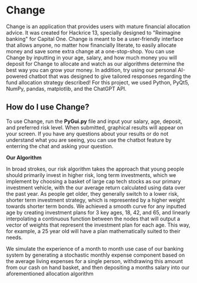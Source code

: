 <h1>Change</h1>

Change is an application that provides users with mature financial allocation advice. It was created for Hackrice 13, specially designed to "Reimagine banking" for Capital One. Change is meant to be a user-friendly interface that allows anyone, no matter how financially literate, to easily allocate money and save some extra change at a one-stop-shop. You can use Change by inputting in your age, salary, and how much money you will deposit for Change to allocate and watch as our algorithms determine the best way you can grow your money. In addition, try using our personal AI-powered chatbot that was designed to give tailored responses regarding the fund allocation strategy described! For this project, we used Python, PyQt5, NumPy, pandas, matplotlib, and the ChatGPT API.

<h2> How do I use Change? </h2>

To use Change, run the **PyGui.py** file and input your salary, age, deposit, and preferred risk level. When submitted, graphical results will appear on your screen. If you have any questions about your results or do not understand what you are seeing, you can use the chatbot feature by enterring the chat and asking your question.

**Our Algorithm**

In broad strokes, our risk algorithm takes the approach that young people should primarily invest in higher risk, long term investments, which we implement by choosing a basket of large cap tech stocks as our primary investment vehicle, with the our average return calculated using data over the past year. As people get older, they generally switch to a lower risk, shorter term investment strategy, which is represented by a higher weight towards shorter term bonds. We achieved a smooth curve for any inputted age by creating investment plans for 3 key ages, 18, 42, and 65, and linearly interpolating a continuous function between the nodes that will output a vector of weights that represent the investment plan for each age. This way, for example, a 25 year old will have a plan mathematically suited to their needs. 

We simulate the experience of a month to month use case of our banking system by generating a stochastic monthly expense component based on the average living expenses for a single person, withdrawing this amount from our cash on hand basket, and then depositing a months salary into our aforementioned allocation algorithm
